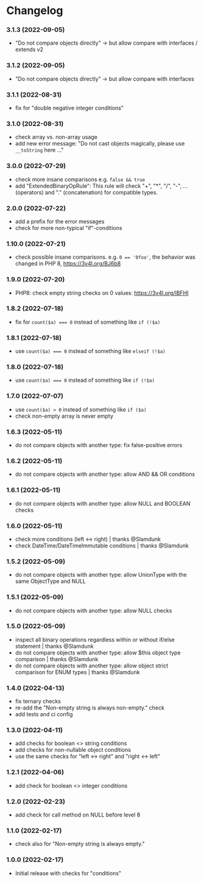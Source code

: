 # Changelog

### 3.1.3 (2022-09-05)
- "Do not compare objects directly" -> but allow compare with interfaces / extends v2

### 3.1.2 (2022-09-05)
- "Do not compare objects directly" -> but allow compare with interfaces

### 3.1.1 (2022-08-31)
- fix for "double negative integer conditions"

### 3.1.0 (2022-08-31)
- check array vs. non-array usage 
- add new error message: "Do not cast objects magically, please use `__toString` here ..."

### 3.0.0 (2022-07-29)
- check more insane comparisons e.g. `false && true`
- add "ExtendedBinaryOpRule": This rule will check "+", "*", "/", "-", ... (operators) and "." (concatenation) for compatible types.

### 2.0.0 (2022-07-22)
- add a prefix for the error messages
- check for more non-typical "if"-conditions

### 1.10.0 (2022-07-21)
- check possible insane comparisons. e.g. `0 == '0foo'`, the behavior was changed in PHP 8, https://3v4l.org/BJ6b8

### 1.9.0 (2022-07-20)
- PHP8: check empty string checks on 0 values: https://3v4l.org/lBFHI

### 1.8.2 (2022-07-18)
- fix for `count($a) === 0` instead of something like `if (!$a)`

### 1.8.1 (2022-07-18)
- use `count($a) === 0` instead of something like `elseif (!$a)`

### 1.8.0 (2022-07-18)
- use `count($a) === 0` instead of something like `if (!$a)`

### 1.7.0 (2022-07-07)
- use `count($a) > 0` instead of something like `if ($a)`
- check non-empty array is never empty

### 1.6.3 (2022-05-11)
- do not compare objects with another type: fix false-positive errors

### 1.6.2 (2022-05-11)
- do not compare objects with another type: allow AND && OR conditions

### 1.6.1 (2022-05-11)
- do not compare objects with another type: allow NULL and BOOLEAN checks

### 1.6.0 (2022-05-11)
- check more conditions (left <-> right) | thanks @Slamdunk
- check DateTime/DateTimeImmutable conditions | thanks @Slamdunk

### 1.5.2 (2022-05-09)
- do not compare objects with another type: allow UnionType with the same ObjectType and NULL

### 1.5.1 (2022-05-09)
- do not compare objects with another type: allow NULL checks

### 1.5.0 (2022-05-09)
- inspect all binary operations regardless within or without if/else statement | thanks @Slamdunk
- do not compare objects with another type: allow $this object type comparison | thanks @Slamdunk
- do not compare objects with another type: allow object strict comparison for ENUM types | thanks @Slamdunk

### 1.4.0 (2022-04-13)
- fix ternary checks
- re-add the "Non-empty string is always non-empty." check
- add tests and ci config

### 1.3.0 (2022-04-11)
- add checks for boolean <> string conditions
- add checks for non-nullable object conditions
- use the same checks for "left <-> right" and "right <-> left" 

### 1.2.1 (2022-04-06)
- add check for boolean <> integer conditions

### 1.2.0 (2022-02-23)
- add check for call method on NULL before level 8

### 1.1.0 (2022-02-17)
- check also for "Non-empty string is always empty."

### 1.0.0 (2022-02-17)
- Initial release with checks for "conditions"
